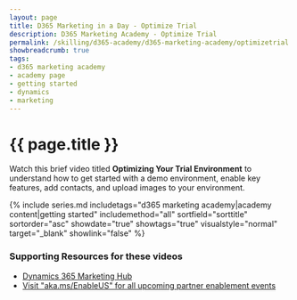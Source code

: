 ```yaml
---
layout: page
title: D365 Marketing in a Day - Optimize Trial
description: D365 Marketing Academy - Optimize Trial
permalink: /skilling/d365-academy/d365-marketing-academy/optimizetrial
showbreadcrumb: true
tags: 
- d365 marketing academy
- academy page
- getting started
- dynamics
- marketing
---
```


# {{ page.title }}

Watch this brief video titled **Optimizing Your Trial Environment** to understand how to get started with a demo environment, enable key features, add contacts, and upload images to your environment. 

{% include series.md 
    includetags="d365 marketing academy|academy content|getting started" 
    includemethod="all" sortfield="sorttitle" sortorder="asc" 
    showdate="true" showtags="true" 
    visualstyle="normal" target="_blank" showlink="false"
%}

### Supporting Resources for these videos
* <a href="https://learn.microsoft.com/en-us/dynamics365/marketing/help-hub" target="_blank">Dynamics 365 Marketing Hub
* <a href="https://www.microsoft.com/partner-training/en-us" target="_blank">Visit "aka.ms/EnableUS" for all upcoming partner enablement events